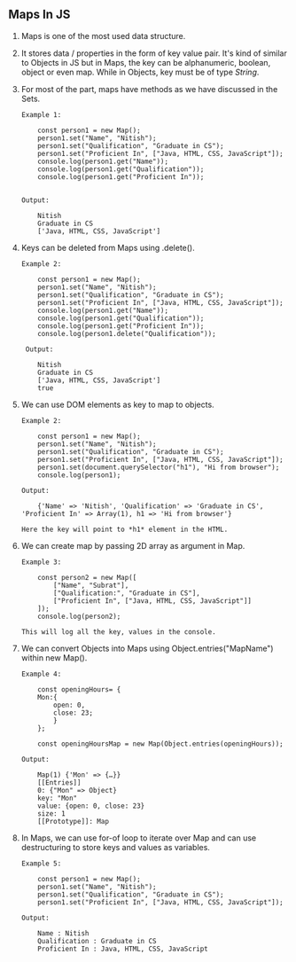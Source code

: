## Maps In JS

1.  Maps is one of the most used data structure.
2.  It stores data / properties in the form of key value pair. It's kind of similar to Objects in JS but in Maps, the key can be alphanumeric, boolean, object or even map. While in Objects, key must be of type _String_.
3.  For most of the part, maps have methods as we have discussed in the Sets.

        Example 1:

            const person1 = new Map();
            person1.set("Name", "Nitish");
            person1.set("Qualification", "Graduate in CS");
            person1.set("Proficient In", ["Java, HTML, CSS, JavaScript"]);
            console.log(person1.get("Name"));
            console.log(person1.get("Qualification"));
            console.log(person1.get("Proficient In"));


        Output:

            Nitish
            Graduate in CS
            ['Java, HTML, CSS, JavaScript']

4.  Keys can be deleted from Maps using .delete().

        Example 2:

            const person1 = new Map();
            person1.set("Name", "Nitish");
            person1.set("Qualification", "Graduate in CS");
            person1.set("Proficient In", ["Java, HTML, CSS, JavaScript"]);
            console.log(person1.get("Name"));
            console.log(person1.get("Qualification"));
            console.log(person1.get("Proficient In"));
            console.log(person1.delete("Qualification"));

         Output:

            Nitish
            Graduate in CS
            ['Java, HTML, CSS, JavaScript']
            true

5.  We can use DOM elements as key to map to objects.

        Example 2:

            const person1 = new Map();
            person1.set("Name", "Nitish");
            person1.set("Qualification", "Graduate in CS");
            person1.set("Proficient In", ["Java, HTML, CSS, JavaScript"]);
            person1.set(document.querySelector("h1"), "Hi from browser");
            console.log(person1);

        Output:

            {'Name' => 'Nitish', 'Qualification' => 'Graduate in CS', 'Proficient In' => Array(1), h1 => 'Hi from browser'}

        Here the key will point to *h1* element in the HTML.

6.  We can create map by passing 2D array as argument in Map.

        Example 3:

            const person2 = new Map([
                ["Name", "Subrat"],
                ["Qualification:", "Graduate in CS"],
                ["Proficient In", ["Java, HTML, CSS, JavaScript"]]
            ]);
            console.log(person2);

        This will log all the key, values in the console.

7.  We can convert Objects into Maps using Object.entries("MapName") within new Map().

        Example 4:

            const openingHours= {
            Mon:{
                open: 0,
                close: 23;
                }
            };

            const openingHoursMap = new Map(Object.entries(openingHours));

        Output:

            Map(1) {'Mon' => {…}}
            [[Entries]]
            0: {"Mon" => Object}
            key: "Mon"
            value: {open: 0, close: 23}
            size: 1
            [[Prototype]]: Map

8.  In Maps, we can use for-of loop to iterate over Map and can use destructuring to store keys and values as variables.

        Example 5:

            const person1 = new Map();
            person1.set("Name", "Nitish");
            person1.set("Qualification", "Graduate in CS");
            person1.set("Proficient In", ["Java, HTML, CSS, JavaScript"]);

        Output:

            Name : Nitish
            Qualification : Graduate in CS
            Proficient In : Java, HTML, CSS, JavaScript
